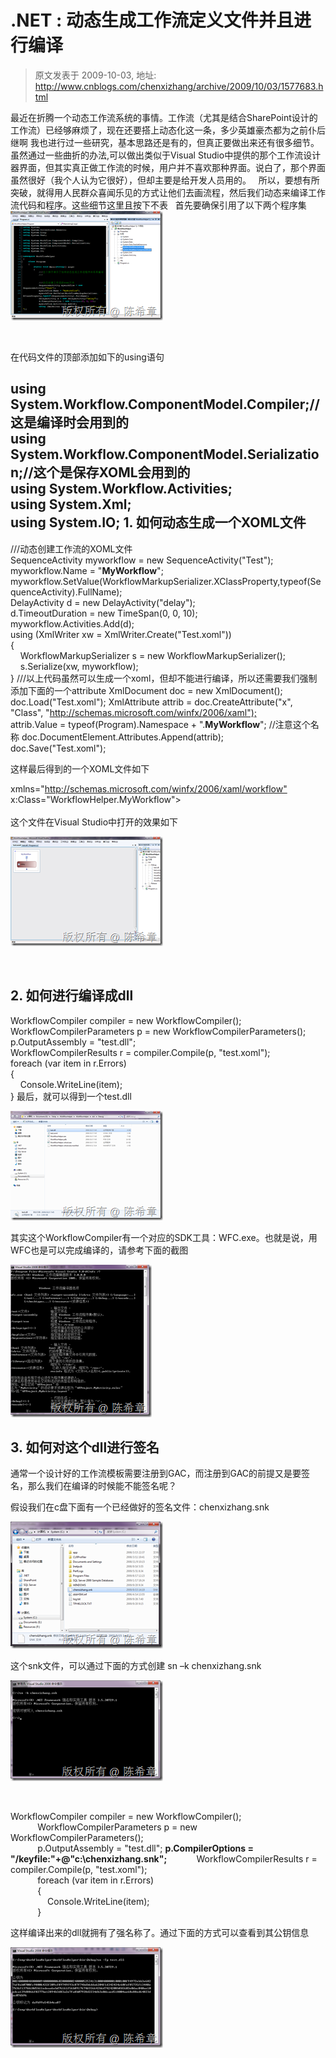 # .NET : 动态生成工作流定义文件并且进行编译 
> 原文发表于 2009-10-03, 地址: http://www.cnblogs.com/chenxizhang/archive/2009/10/03/1577683.html 


最近在折腾一个动态工作流系统的事情。工作流（尤其是结合SharePoint设计的工作流）已经够麻烦了，现在还要搭上动态化这一条，多少英雄豪杰都为之前仆后继啊 我也进行过一些研究，基本思路还是有的，但真正要做出来还有很多细节。虽然通过一些曲折的办法,可以做出类似于Visual Studio中提供的那个工作流设计器界面，但其实真正做工作流的时候，用户并不喜欢那种界面。说白了，那个界面虽然很好（我个人认为它很好），但却主要是给开发人员用的。   所以，要想有所突破，就得用人民群众喜闻乐见的方式让他们去画流程，然后我们动态来编译工作流代码和程序。这些细节这里且按下不表   首先要确保引用了以下两个程序集 [![image](./images/1577683-image_thumb_2.png "image")](http://images.cnblogs.com/cnblogs_com/chenxizhang/WindowsLiveWriter/f01cc4ca7c72.NET_12DD0/image_6.png) 

  

 在代码文件的顶部添加如下的using语句

 using System.Workflow.ComponentModel.Compiler;//这是编译时会用到的  
using System.Workflow.ComponentModel.Serialization;//这个是保存XOML会用到的  
using System.Workflow.Activities;  
using System.Xml;  
using System.IO; **1. 如何动态生成一个XOML文件**
---------------------

 ///动态创建工作流的XOML文件  
SequenceActivity myworkflow = new SequenceActivity("Test");  
myworkflow.Name = "**MyWorkflow**";  
myworkflow.SetValue(WorkflowMarkupSerializer.XClassProperty,typeof(SequenceActivity).FullName);  
DelayActivity d = new DelayActivity("delay");  
d.TimeoutDuration = new TimeSpan(0, 0, 10);  
myworkflow.Activities.Add(d);  
using (XmlWriter xw = XmlWriter.Create("Test.xoml"))  
{  
    WorkflowMarkupSerializer s = new WorkflowMarkupSerializer();  
    s.Serialize(xw, myworkflow);      
} ///以上代码虽然可以生成一个xoml，但却不能进行编译，所以还需要我们强制添加下面的一个attribute XmlDocument doc = new XmlDocument();  
doc.Load("Test.xoml"); XmlAttribute attrib = doc.CreateAttribute("x", "Class", "<http://schemas.microsoft.com/winfx/2006/xaml");>  
attrib.Value = typeof(Program).Namespace + ".**MyWorkflow**"; //注意这个名称 doc.DocumentElement.Attributes.Append(attrib);  
doc.Save("Test.xoml");  

 这样最后得到的一个XOML文件如下

 <?xml version="1.0" encoding="utf-8"?>  
<SequenceActivity x:Name="MyWorkflow" xmlns:x="<http://schemas.microsoft.com/winfx/2006/xaml"> xmlns="<http://schemas.microsoft.com/winfx/2006/xaml/workflow"> x:Class="WorkflowHelper.MyWorkflow">  
  <DelayActivity TimeoutDuration="00:00:10" x:Name="delay" />  
</SequenceActivity> 这个文件在Visual Studio中打开的效果如下

 [![image](./images/1577683-image_thumb_3.png "image")](http://images.cnblogs.com/cnblogs_com/chenxizhang/WindowsLiveWriter/f01cc4ca7c72.NET_12DD0/image_8.png) 

  

 **2. 如何进行编译成dll**
-----------------

 WorkflowCompiler compiler = new WorkflowCompiler();  
WorkflowCompilerParameters p = new WorkflowCompilerParameters();  
p.OutputAssembly = "test.dll";  
WorkflowCompilerResults r = compiler.Compile(p, "test.xoml");  
foreach (var item in r.Errors)  
{  
    Console.WriteLine(item);  
} 最后，就可以得到一个test.dll

 [![image](./images/1577683-image_thumb_4.png "image")](http://images.cnblogs.com/cnblogs_com/chenxizhang/WindowsLiveWriter/f01cc4ca7c72.NET_12DD0/image_10.png) 

 其实这个WorkflowCompiler有一个对应的SDK工具：WFC.exe。也就是说，用WFC也是可以完成编译的，请参考下面的截图

 [![image](./images/1577683-image_thumb_5.png "image")](http://images.cnblogs.com/cnblogs_com/chenxizhang/WindowsLiveWriter/f01cc4ca7c72.NET_12DD0/image_12.png) 

 **3. 如何对这个dll进行签名**
-------------------

 通常一个设计好的工作流模板需要注册到GAC，而注册到GAC的前提又是要签名，那么我们在编译的时候能不能签名呢？

 假设我们在c盘下面有一个已经做好的签名文件：chenxizhang.snk

 [![image](./images/1577683-image_thumb_6.png "image")](http://images.cnblogs.com/cnblogs_com/chenxizhang/WindowsLiveWriter/f01cc4ca7c72.NET_12DD0/image_14.png) 

 这个snk文件，可以通过下面的方式创建 sn –k chenxizhang.snk

 [![image](./images/1577683-image_thumb_7.png "image")](http://images.cnblogs.com/cnblogs_com/chenxizhang/WindowsLiveWriter/f01cc4ca7c72.NET_12DD0/image_16.png) 

  

 WorkflowCompiler compiler = new WorkflowCompiler();  
           WorkflowCompilerParameters p = new WorkflowCompilerParameters();  
           p.OutputAssembly = "test.dll"; **p.CompilerOptions = "/keyfile:"+@"c:\chenxizhang.snk";**             WorkflowCompilerResults r = compiler.Compile(p, "test.xoml");  
           foreach (var item in r.Errors)  
           {  
               Console.WriteLine(item);  
           }  

 这样编译出来的dll就拥有了强名称了。通过下面的方式可以查看到其公钥信息

 [![image](./images/1577683-image_thumb_8.png "image")](http://images.cnblogs.com/cnblogs_com/chenxizhang/WindowsLiveWriter/f01cc4ca7c72.NET_12DD0/image_18.png)



































